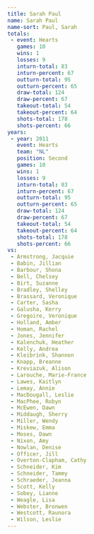 ```yaml
---
title: Sarah Paul
name: Sarah Paul
name-sort: Paul, Sarah
totals:
 - event: Hearts
   games: 10
   wins: 1
   losses: 9
   inturn-total: 83
   inturn-percent: 67
   outturn-total: 95
   outturn-percent: 65
   draw-total: 124
   draw-percent: 67
   takeout-total: 54
   takeout-percent: 64
   shots-total: 178
   shots-percent: 66
years:
 - year: 2011
   event: Hearts
   team: "NL"
   position: Second
   games: 10
   wins: 1
   losses: 9
   inturn-total: 83
   inturn-percent: 67
   outturn-total: 95
   outturn-percent: 65
   draw-total: 124
   draw-percent: 67
   takeout-total: 54
   takeout-percent: 64
   shots-total: 178
   shots-percent: 66
vs:
 - Armstrong, Jacquie
 - Babin, Jillian
 - Barbour, Shona
 - Bell, Chelsey
 - Birt, Suzanne
 - Bradley, Shelley
 - Brassard, Veronique
 - Carter, Sasha
 - Galusha, Kerry
 - Gregoire, Veronique
 - Holland, Amber
 - Homan, Rachel
 - Jones, Jennifer
 - Kalenchuk, Heather
 - Kelly, Andrea
 - Kleibrink, Shannon
 - Knapp, Breanne
 - Kreviazuk, Alison
 - Larouche, Marie-France
 - Lawes, Kaitlyn
 - Lemay, Annie
 - MacDougall, Leslie
 - MacPhee, Robyn
 - McEwen, Dawn
 - Middaugh, Sherry
 - Miller, Wendy
 - Miskew, Emma
 - Moses, Dawn
 - Nixon, Amy
 - Nowlan, Denise
 - Officer, Jill
 - Overton-Clapham, Cathy
 - Schneider, Kim
 - Schneider, Tammy
 - Schraeder, Jeanna
 - Scott, Kelly
 - Sobey, Lianne
 - Weagle, Lisa
 - Webster, Bronwen
 - Westcott, Raunora
 - Wilson, Leslie
---
```

